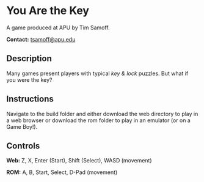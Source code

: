 # You Are the Key

A game produced at APU by Tim Samoff.

**Contact:** tsamoff@apu.edu

## Description

Many games present players with typical *key & lock* puzzles. But what if you were the key?

## Instructions

Navigate to the build folder and either download the web directory to play in a web browser or download the rom folder to play in an emulator (or on a Game Boy!).

## Controls

**Web:** Z, X, Enter (Start), Shift (Select), WASD (movement)

**ROM:** A, B, Start, Select, D-Pad (movement)
